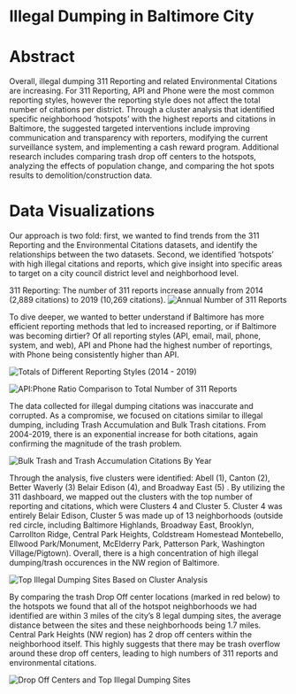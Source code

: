 # Illegal Dumping in Baltimore City

# Abstract
Overall, illegal dumping 311 Reporting and related Environmental Citations are increasing. For 311 Reporting, API and Phone were the most common reporting styles, however the reporting style does not affect the total number of citations per district. Through a cluster analysis that identified specific neighborhood ‘hotspots’ with the highest reports and citations in Baltimore, the suggested targeted interventions include improving communication and transparency with reporters, modifying the current surveillance system, and implementing a cash reward program. Additional research includes comparing trash drop off centers to the hotspots, analyzing the effects of population change, and comparing the hot spots results to demolition/construction data.

# Data Visualizations
Our approach is two fold: first, we wanted to find trends from the 311 Reporting and the Environmental Citations datasets, and identify the relationships between the two datasets. Second, we identified ‘hotspots’ with high illegal citations and reports, which give insight into specific areas to target on a city council district level and neighborhood level. 

311 Reporting: The number of 311 reports increase annually from 2014 (2,889 citations) to 2019 (10,269 citations). 
![Annual Number of 311 Reports](https://i.imgur.com/NGtEi4e.png)

To dive deeper, we wanted to better understand if Baltimore has more efficient reporting methods that led to increased reporting, or if Baltimore was becoming dirtier? Of all reporting styles (API, email, mail, phone, system, and web), API and Phone had the highest number of reportings, with Phone being consistently higher than API.

![Totals of Different Reporting Styles (2014 - 2019)](https://i.imgur.com/EyUy5K0.png)

![API:Phone Ratio Comparison to Total Number of 311 Reports](https://i.imgur.com/4sWj3DE.png)

The data collected for illegal dumping citations was inaccurate and corrupted. As a compromise, we focused on citations similar to illegal dumping, including Trash Accumulation and Bulk Trash citations. From 2004-2019, there is an exponential increase for both citations, again confirming the magnitude of the trash problem. 

![Bulk Trash and Trash Accumulation Citations By Year](https://i.imgur.com/tXSY9Lq.png)

Through the analysis, five clusters were identified: Abell (1), Canton (2), Better Waverly (3)  Belair Edison (4), and Broadway East (5) . By utilizing the 311 dashboard, we mapped out the clusters with the top number of reporting and citations, which were Clusters 4  and Cluster 5. Cluster 4 was entirely Belair Edison, Cluster 5 was made up of 13 neighborhoods (outside red circle, including Baltimore Highlands, Broadway East, Brooklyn, Carrollton Ridge, Central Park Heights, Coldstream Homestead Montebello, Ellwood Park/Monument, McElderry Park, Patterson Park, Washington Village/Pigtown). Overall, there is a high concentration of high illegal dumping/trash occurences in the NW region of Baltimore.

![Top Illegal Dumping Sites Based on Cluster Analysis](https://i.imgur.com/4XpFNsw.png)

By comparing the trash Drop Off center locations (marked in red below) to the hotspots we found that all of the hotspot neighborhoods we had identified are within 3 miles of the city’s 8 legal dumping sites, the average distance between the sites and these neighborhoods being 1.7 miles. Central Park Heights (NW region) has 2 drop off centers within the neighborhood itself. This highly suggests that there may be trash overflow around these drop off centers, leading to high numbers of 311 reports and environmental citations. 

![Drop Off Centers and Top Illegal Dumping Sites](https://i.imgur.com/3ha6qCn.png)




